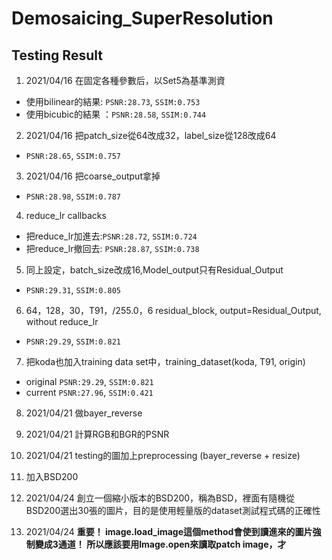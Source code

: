 # Demosaicing_SuperResolution

## Testing Result

01. 2021/04/16 在固定各種參數后，以Set5為基準測資
   -  使用bilinear的結果: ``PSNR:28.73``, ``SSIM:0.753``
   -  使用bicubic的結果 ：``PSNR:28.58``, ``SSIM:0.744``

02. 2021/04/16 把patch_size從64改成32，label_size從128改成64
   - ``PSNR:28.65``, ``SSIM:0.757``

03. 2021/04/16 把coarse_output拿掉
   - ``PSNR:28.98``, ``SSIM:0.787``

04. reduce_lr callbacks
   - 把reduce_lr加進去:``PSNR:28.72``, ``SSIM:0.724``
   - 把reduce_lr撤回去: ``PSNR:28.87``, ``SSIM:0.738``

05. 同上設定，batch_size改成16,Model_output只有Residual_Output
   - ``PSNR:29.31``, ``SSIM:0.805``

06. 64，128，30，T91，/255.0，6 residual_block, output=Residual_Output, without reduce_lr
   - ``PSNR:29.29``, ``SSIM:0.821``

07. 把koda也加入training data set中，training_dataset(koda, T91, origin)
   - original ``PSNR:29.29``, ``SSIM:0.821``
   - current  ``PSNR:27.96``, ``SSIM:0.421``

08. 2021/04/21 做bayer_reverse

09. 2021/04/21 計算RGB和BGR的PSNR

10. 2021/04/21 testing的圖加上preprocessing (bayer_reverse + resize)

11. 加入BSD200

12. 2021/04/24 創立一個縮小版本的BSD200，稱為BSD，裡面有隨機從BSD200選出30張的圖片，目的是使用輕量版的dataset測試程式碼的正確性

13. 2021/04/24 **重要！ image.load_image這個method會使到讀進來的圖片強制變成3通道！ 所以應該要用Image.open來讀取patch image，才**
